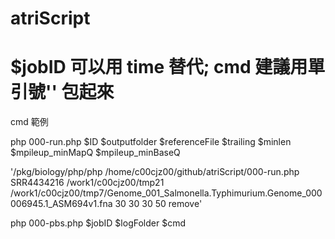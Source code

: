 # atriScript
# $jobID 可以用 time 替代; cmd 建議用單引號'' 包起來

cmd 範例 

php 000-run.php $ID $outputfolder $referenceFile $trailing $minlen $mpileup_minMapQ $mpileup_minBaseQ

'/pkg/biology/php/php /home/c00cjz00/github/atriScript/000-run.php SRR4434216 /work1/c00cjz00/tmp21 /work1/c00cjz00/tmp7/Genome_001_Salmonella.Typhimurium.Genome_000006945.1_ASM694v1.fna 30 30 30 50 remove'

php 000-pbs.php $jobID $logFolder $cmd
